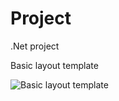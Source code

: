 # Project
.Net project

Basic layout template

![Basic layout template](https://i.imgur.com/QKShSw5.png)
